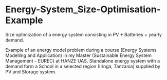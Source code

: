 # Energy-System_Size-Optimisation-Example
Size optimization of a energy system consisting in PV + Batteries + yearly demand.

Example of an energy model problem during a course (Energy Systems Modelling and Application) in my Master (Sustainable Energy System Management - EUREC) at HANZE UAS. 
Standalone energy system with a demand form a School in a selected region (Iringa, Tanzania) supplied by PV and Storage system. 
